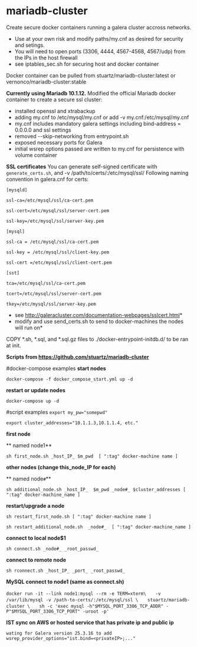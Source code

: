 # mariadb-cluster
Create secure docker containers running a galera cluster accross networks.
* Use at your own risk and modify paths/my.cnf as desired for security and setings.
* You will need to open ports (3306, 4444, 4567-4568, 4567/udp) from the IPs in the host firewall
* see iptables_sec.sh for securing host and docker container

Docker container can be pulled from stuartz/mariadb-cluster:latest or vernonco/mariadb-cluster:stable

**Currently using Mariadb 10.1.12.**
Modified the official Mariadb docker container to create a secure ssl cluster:
* installed openssl and xtrabackup
* adding my.cnf to /etc/mysql/my.cnf or add -v my.cnf:/etc/mysql/my.cnf
* my.cnf  includes mandatory galera settings including bind-address   = 0.0.0.0 and ssl settings
* removed --skip-networking from entrypoint.sh
* exposed necessary ports for Galera
* initial wsrep options passed are written to my.cnf for persistence with volume container

**SSL certificates**
You can generate self-signed certificate with `generate_certs.sh`, and -v /path/to/certs/:/etc/mysql/ssl/
Following naming convention in galera.cnf for certs:

`[mysqld]`

`ssl-ca=/etc/mysql/ssl/ca-cert.pem`

`ssl-cert=/etc/mysql/ssl/server-cert.pem`

`ssl-key=/etc/mysql/ssl/server-key.pem`

`[mysql]`

`ssl-ca = /etc/mysql/ssl/ca-cert.pem`

`ssl-key = /etc/mysql/ssl/client-key.pem`

`ssl-cert =/etc/mysql/ssl/client-cert.pem`

`[sst]`

`tca=/etc/mysql/ssl/ca-cert.pem`

`tcert=/etc/mysql/ssl/server-cert.pem`

`tkey=/etc/mysql/ssl/server-key.pem`
* see http://galeracluster.com/documentation-webpages/sslcert.html*
* modify and use send_certs.sh to send to docker-machines the nodes will run on*

COPY *.sh, *.sql, and *.sql.gz files to ./docker-entrypoint-initdb.d/ to be ran at init.


**Scripts from https://github.com/stuartz/mariadb-cluster**

#docker-compose examples
**start nodes**

`docker-compose -f docker_compose_start.yml up -d`

**restart or update nodes**

`docker-compose up -d`

#script examples
`export my_pw="somepwd"`

`export cluster_addresses="10.1.1.3,10.1.1.4, etc."`

**first node**

** named node1**

`sh first_node.sh _host_IP_ $m_pwd  [ ":tag" docker-machine name ]`

**other nodes (change this_node_IP for each)**

** named node`#`**

`sh additional_node.sh _host_IP_  $m_pwd _node#_ $cluster_addresses [ ":tag" docker-machine_name ]`

**restart/upgrade a node**

`sh restart_first_node.sh [ ":tag" docker-machine name ]`

`sh restart_additional_node.sh  _node#_  [ ":tag" docker-machine_name ]`

**connect to local node$1**

`sh connect.sh _node#_ _root_passwd_`

**connect to remote node**

`sh rconnect.sh _host_IP_ _port_ _root_passwd_`


**MySQL connect to node1 (same as connect.sh)**

`docker run -it --link node1:mysql --rm -e TERM=xterm\`
`	-v /var/lib/mysql -v /path-to-certs/:/etc/mysql/ssl \`
`	stuartz/mariadb-cluster \`
`	sh -c 'exec mysql -h"$MYSQL_PORT_3306_TCP_ADDR" -P"$MYSQL_PORT_3306_TCP_PORT" -uroot -p'`

**IST sync on AWS or hosted service that has private ip and public ip**

`wating for Galera version 25.3.16 to add wsrep_provider_options="ist.bind=<privateIP>;..."`
